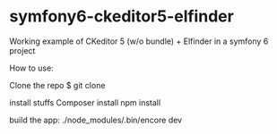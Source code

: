 # symfony6-ckeditor5-elfinder
Working example of CKeditor 5 (w/o bundle) + Elfinder  in a symfony 6 project

How to use:

Clone the repo
$ git clone 

install stuffs
Composer install
npm install

build the app:
./node_modules/.bin/encore dev
